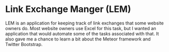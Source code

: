 # Link Exchange Manger (LEM)

LEM is an application for keeping track of link exchanges that some website owners do. Most website owners use Excel for this task, but I wanted an application that would automate some of the tasks associated with that. It also gave me a chance to learn a bit about the Meteor framework and Twitter Bootstrap.

 

